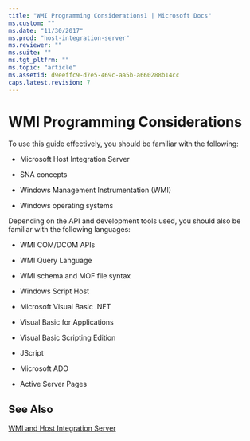 ```yaml
---
title: "WMI Programming Considerations1 | Microsoft Docs"
ms.custom: ""
ms.date: "11/30/2017"
ms.prod: "host-integration-server"
ms.reviewer: ""
ms.suite: ""
ms.tgt_pltfrm: ""
ms.topic: "article"
ms.assetid: d9eeffc9-d7e5-469c-aa5b-a660288b14cc
caps.latest.revision: 7
---
```

# WMI Programming Considerations
To use this guide effectively, you should be familiar with the following:  
  
-   Microsoft Host Integration Server  
  
-   SNA concepts  
  
-   Windows Management Instrumentation (WMI)  
  
-   Windows operating systems  
  
 Depending on the API and development tools used, you should also be familiar with the following languages:  
  
-   WMI COM/DCOM APIs  
  
-   WMI Query Language  
  
-   WMI schema and MOF file syntax  
  
-   Windows Script Host  
  
-   Microsoft Visual Basic .NET  
  
-   Visual Basic for Applications  
  
-   Visual Basic Scripting Edition  
  
-   JScript  
  
-   Microsoft ADO  
  
-   Active Server Pages  
  
## See Also  
 [WMI and Host Integration Server](../core/wmi-and-host-integration-server2.md)